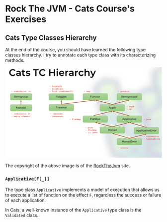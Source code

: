 # Rock The JVM - Cats Course's Exercises

## Cats Type Classes Hierarchy

At the end of the course, you should have learned the following type classes hierarchy.
I try to annotate each type class with its characterizing methods.

![Cats Type Classes Hierarchy](cats_tc_hierarchy.png)

The copyright of the above image is of the [RockTheJvm](https://rockthejvm.com/) site.

### `Applicative[F[_]]`

The type class `Applicative` implements a model of execution that allows us to execute a list of
function on the effect `F`, regardless the success or failure of each application.

In Cats, a well-known instance of the `Applicative` type class is the `Validated` class.